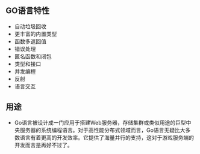 ## GO语言特性 ##
- 自动垃圾回收
- 更丰富的内置类型
- 函数多返回值
- 错误处理
- 匿名函数和闭包
- 类型和接口
- 并发编程
- 反射
- 语言交互

## 用途 ##
	
- Go语言被设计成一门应用于搭建Web服务器，存储集群或类似用途的巨型中央服务器的系统编程语言。对于高性能分布式领域而言，Go语言无疑比大多数语言有着更高的开发效率。它提供了海量并行的支持，这对于游戏服务端的开发而言是再好不过了。
    